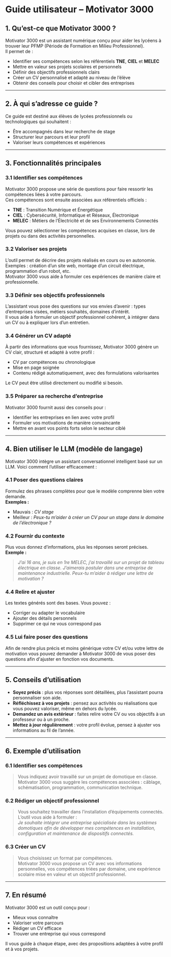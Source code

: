 # Guide utilisateur – Motivator 3000

## 1. Qu’est-ce que Motivator 3000 ?

Motivator 3000 est un assistant numérique conçu pour aider les lycéens à trouver leur PFMP (Période de Formation en Milieu Professionnel).  
Il permet de :

- Identifier ses compétences selon les référentiels **TNE**, **CIEL** et **MELEC**  
- Mettre en valeur ses projets scolaires et personnels  
- Définir des objectifs professionnels clairs  
- Créer un CV personnalisé et adapté au niveau de l’élève  
- Obtenir des conseils pour choisir et cibler des entreprises  

---

## 2. À qui s’adresse ce guide ?

Ce guide est destiné aux élèves de lycées professionnels ou technologiques qui souhaitent :

- Être accompagnés dans leur recherche de stage  
- Structurer leur parcours et leur profil  
- Valoriser leurs compétences et expériences  

---

## 3. Fonctionnalités principales

### 3.1 Identifier ses compétences

Motivator 3000 propose une série de questions pour faire ressortir les compétences liées à votre parcours.  
Ces compétences sont ensuite associées aux référentiels officiels :

- **TNE** : Transition Numérique et Énergétique  
- **CIEL** : Cybersécurité, Informatique et Réseaux, Électronique  
- **MELEC** : Métiers de l’Électricité et de ses Environnements Connectés  

Vous pouvez sélectionner les compétences acquises en classe, lors de projets ou dans des activités personnelles.

### 3.2 Valoriser ses projets

L’outil permet de décrire des projets réalisés en cours ou en autonomie.  
Exemples : création d’un site web, montage d’un circuit électrique, programmation d’un robot, etc.  
Motivator 3000 vous aide à formuler ces expériences de manière claire et professionnelle.

### 3.3 Définir ses objectifs professionnels

L’assistant vous pose des questions sur vos envies d’avenir : types d’entreprises visées, métiers souhaités, domaines d’intérêt.  
Il vous aide à formuler un objectif professionnel cohérent, à intégrer dans un CV ou à expliquer lors d’un entretien.

### 3.4 Générer un CV adapté

À partir des informations que vous fournissez, Motivator 3000 génère un CV clair, structuré et adapté à votre profil :

- CV par compétences ou chronologique  
- Mise en page soignée  
- Contenu rédigé automatiquement, avec des formulations valorisantes  

Le CV peut être utilisé directement ou modifié si besoin.

### 3.5 Préparer sa recherche d’entreprise

Motivator 3000 fournit aussi des conseils pour :

- Identifier les entreprises en lien avec votre profil  
- Formuler vos motivations de manière convaincante  
- Mettre en avant vos points forts selon le secteur ciblé  

---

## 4. Bien utiliser le LLM (modèle de langage)

Motivator 3000 intègre un assistant conversationnel intelligent basé sur un LLM. Voici comment l’utiliser efficacement :

### 4.1 Poser des questions claires

Formulez des phrases complètes pour que le modèle comprenne bien votre demande.  
**Exemples :**  
- Mauvais : *CV stage*  
- Meilleur : *Peux-tu m’aider à créer un CV pour un stage dans le domaine de l’électronique ?*

### 4.2 Fournir du contexte

Plus vous donnez d’informations, plus les réponses seront précises.  
**Exemple :**  
> *J’ai 16 ans, je suis en 1re MELEC, j’ai travaillé sur un projet de tableau électrique en classe. J’aimerais postuler dans une entreprise de maintenance industrielle. Peux-tu m’aider à rédiger une lettre de motivation ?*

### 4.4 Relire et ajuster

Les textes générés sont des bases. Vous pouvez :

- Corriger ou adapter le vocabulaire  
- Ajouter des détails personnels  
- Supprimer ce qui ne vous correspond pas  

### 4.5 Lui faire poser des questions

Afin de rendre plus précis et moins générique votre CV et/ou votre lettre de motivation vous pouvez demander à Motivator 3000 de vous poser des questions afin d'ajuster en fonction vos documents. 

---

## 5. Conseils d’utilisation

- **Soyez précis** : plus vos réponses sont détaillées, plus l’assistant pourra personnaliser son aide.  
- **Réfléchissez à vos projets** : pensez aux activités ou réalisations que vous pouvez valoriser, même en dehors du lycée.  
- **Demandez un avis extérieur** : faites relire votre CV ou vos objectifs à un professeur ou à un proche.  
- **Mettez à jour régulièrement** : votre profil évolue, pensez à ajuster vos informations au fil de l’année.  

---

## 6. Exemple d’utilisation

### 6.1 Identifier ses compétences
> Vous indiquez avoir travaillé sur un projet de domotique en classe.  
> Motivator 3000 vous suggère les compétences associées : câblage, schématisation, programmation, communication technique.

### 6.2 Rédiger un objectif professionnel
> Vous souhaitez travailler dans l’installation d’équipements connectés.  
> L’outil vous aide à formuler :  
> *Je souhaite intégrer une entreprise spécialisée dans les systèmes domotiques afin de développer mes compétences en installation, configuration et maintenance de dispositifs connectés.*

### 6.3 Créer un CV
> Vous choisissez un format par compétences.  
> Motivator 3000 vous propose un CV avec vos informations personnelles, vos compétences triées par domaine, une expérience scolaire mise en valeur et un objectif professionnel.

---

## 7. En résumé

Motivator 3000 est un outil conçu pour :

- Mieux vous connaître  
- Valoriser votre parcours  
- Rédiger un CV efficace  
- Trouver une entreprise qui vous correspond  

Il vous guide à chaque étape, avec des propositions adaptées à votre profil et à vos projets.
